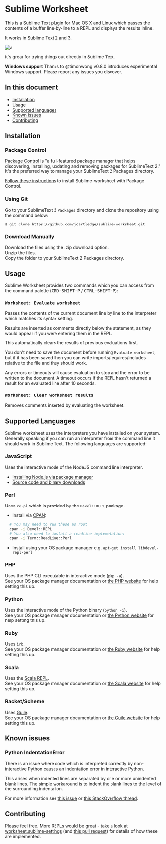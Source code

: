 # Sublime Worksheet

This is a Sublime Text plugin for Mac OS X and Linux which passes the contents of a buffer line-by-line to a REPL and displays the results inline.

It works in Sublime Text 2 and 3.

![a](docs/worksheet.gif)

It's great for trying things out directly in Sublime Text.

**Windows support** Thanks to @timonwong v0.8.0 introduces experimental Windows support. Please report any issues you discover.

## In this document

 - [Installation](#installation)
 - [Usage](#usage)
 - [Supported languages](#supported-languages)
 - [Known issues](#known-issues)
 - [Contributing](#contributing)

## Installation

### Package Control

[Package Control](http://wbond.net/sublime_packages/package_control) is "a full-featured package manager that helps discovering, installing, updating and removing packages for SublimeText 2." It's the preferred way to manage your SublimeText 2 Packages directory.

[Follow these instructions](http://wbond.net/sublime_packages/package_control/usage) to install Sublime-worksheet with Package Control.

### Using Git

Go to your SublimeText 2 `Packages` directory and clone the repository using the command below:

`$ git clone https://github.com/jcartledge/sublime-worksheet.git`

### Download Manually

Download the files using the .zip download option.  
Unzip the files.  
Copy the folder to your SublimeText 2 Packages directory.

## Usage

Sublime Worksheet provides two commands which you can access from the command palette (<kbd>CMD-SHIFT-P</kbd> / <kbd>CTRL-SHIFT-P</kbd>):

### `Worksheet: Evaluate worksheet`

Passes the contents of the current document line by line to the interpreter which matches its syntax setting.

Results are inserted as comments directly below the statement, as they would appear if you were entering them in the REPL.

This automatically clears the results of previous evaluations first.

You don't need to save the document before running `Evaluate worksheet`, but if it has been saved then you can write imports/requires/includes relative to the file and they should work.

Any errors or timeouts will cause evaluation to stop and the error to be written to the document. A timeout occurs if the REPL hasn't returned a result for an evaluated line after 10 seconds.

### `Worksheet: Clear worksheet results`

Removes comments inserted by evaluating the worksheet.

## Supported Languages

Sublime worksheet uses the interpreters you have installed on your system. Generally speaking if you can run an interpreter from the command line it should work in Sublime Text. The following languages are supported:

### JavaScript

Uses the interactive mode of the NodeJS command line interpreter.

 - [Installing Node.js via package manager](https://github.com/joyent/node/wiki/Installing-Node.js-via-package-manager)
 - [Source code and binary downloads](http://nodejs.org/download/) 

### Perl

Uses `re.pl` which is provided by the `Devel::REPL` package.

 - Install via [CPAN](http://www.cpan.org/):

```bash
  # You may need to run these as root  
  cpan -i Devel::REPL  
  # You also need to install a readline implemetation:  
  cpan -i Term::ReadLine::Perl
```

 - Install using your OS package manager e.g. `apt-get install libdevel-repl-perl`

### PHP

Uses the PHP CLI executable in interactive mode (`php -a`).  
See your OS package manager documentation or [the PHP website](http://php.net/downloads.php) for help setting this up.

### Python

Uses the interactive mode of the Python binary (`python -i`).  
See your OS package manager documentation or [the Python website](http://www.python.org/download/) for help setting this up.

### Ruby

Uses `irb`.  
See your OS package manager documentation or [the Ruby website](http://www.ruby-lang.org/en/downloads/) for help setting this up.

### Scala

Uses the [Scala REPL](http://www.scala-lang.org/node/2097).  
See your OS package manager documentation or [the Scala website](http://www.scala-lang.org/downloads) for help setting this up.

### Racket/Scheme

Uses [Guile](http://www.gnu.org/software/guile/).  
See your OS package manager documentation or [the Guile website](http://www.gnu.org/software/guile/download.html#releases) for help setting this up.

## Known issues

### Python IndentationError

There is an issue where code which is interpreted correctly by non-interactive Python causes an indentation error in interactive Python.

This arises when indented lines are separated by one or more unindented blank lines. The simple workaround is to indent the blank lines to the level of the surrounding indentation.

For more information see [this issue](https://github.com/jcartledge/sublime-worksheet/issues/23) or [this StackOverflow thread](http://stackoverflow.com/questions/2727988/python-indentation-in-empty-lines).

## Contributing

Please feel free. More REPLs would be great - take a look at [worksheet.sublime-settings](worksheet.sublime-settings) (and [this pull request](https://github.com/jcartledge/sublime-worksheet/pull/22)) for details of how these are implemented.



